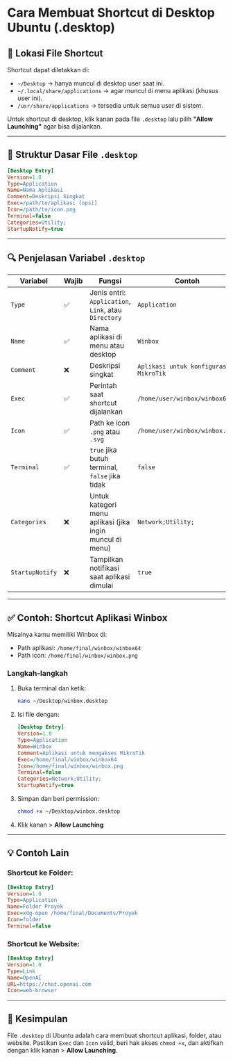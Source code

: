 
# Cara Membuat Shortcut di Desktop Ubuntu (.desktop)

## 📁 Lokasi File Shortcut

Shortcut dapat diletakkan di:
- `~/Desktop` → hanya muncul di desktop user saat ini.
- `~/.local/share/applications` → agar muncul di menu aplikasi (khusus user ini).
- `/usr/share/applications` → tersedia untuk semua user di sistem.

Untuk shortcut di desktop, klik kanan pada file `.desktop` lalu pilih **"Allow Launching"** agar bisa dijalankan.

---

## 🧩 Struktur Dasar File `.desktop`

```ini
[Desktop Entry]
Version=1.0
Type=Application
Name=Nama Aplikasi
Comment=Deskripsi Singkat
Exec=/path/to/aplikasi [opsi]
Icon=/path/to/icon.png
Terminal=false
Categories=Utility;
StartupNotify=true
```

---

## 🔍 Penjelasan Variabel `.desktop`

| Variabel        | Wajib | Fungsi                                                | Contoh                                 |
|-----------------|--------|--------------------------------------------------------|-----------------------------------------|
| `Type`          | ✅     | Jenis entri: `Application`, `Link`, atau `Directory`  | `Application`                           |
| `Name`          | ✅     | Nama aplikasi di menu atau desktop                    | `Winbox`                                |
| `Comment`       | ❌     | Deskripsi singkat                                     | `Aplikasi untuk konfigurasi MikroTik`   |
| `Exec`          | ✅     | Perintah saat shortcut dijalankan                    | `/home/user/winbox/winbox64`            |
| `Icon`          | ✅     | Path ke icon `.png` atau `.svg`                      | `/home/user/winbox/winbox.png`          |
| `Terminal`      | ✅     | `true` jika butuh terminal, `false` jika tidak       | `false`                                 |
| `Categories`    | ❌     | Untuk kategori menu aplikasi (jika ingin muncul di menu) | `Network;Utility;`                    |
| `StartupNotify` | ❌     | Tampilkan notifikasi saat aplikasi dimulai           | `true`                                  |

---

## ✅ Contoh: Shortcut Aplikasi Winbox

Misalnya kamu memiliki Winbox di:

- Path aplikasi: `/home/final/winbox/winbox64`
- Path icon: `/home/final/winbox/winbox.png`

### Langkah-langkah

1. Buka terminal dan ketik:
    ```bash
    nano ~/Desktop/winbox.desktop
    ```

2. Isi file dengan:
    ```ini
    [Desktop Entry]
    Version=1.0
    Type=Application
    Name=Winbox
    Comment=Aplikasi untuk mengakses MikroTik
    Exec=/home/final/winbox/winbox64
    Icon=/home/final/winbox/winbox.png
    Terminal=false
    Categories=Network;Utility;
    StartupNotify=true
    ```

3. Simpan dan beri permission:
    ```bash
    chmod +x ~/Desktop/winbox.desktop
    ```

4. Klik kanan > **Allow Launching**

---

## 💡 Contoh Lain

### Shortcut ke Folder:
```ini
[Desktop Entry]
Version=1.0
Type=Application
Name=Folder Proyek
Exec=xdg-open /home/final/Documents/Proyek
Icon=folder
Terminal=false
```

### Shortcut ke Website:
```ini
[Desktop Entry]
Version=1.0
Type=Link
Name=OpenAI
URL=https://chat.openai.com
Icon=web-browser
```

---

## 🧾 Kesimpulan

File `.desktop` di Ubuntu adalah cara membuat shortcut aplikasi, folder, atau website. Pastikan `Exec` dan `Icon` valid, beri hak akses `chmod +x`, dan aktifkan dengan klik kanan > **Allow Launching**.

